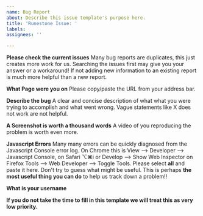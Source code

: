 ```yaml
---
name: Bug Report
about: Describe this issue template's purpose here.
title: 'Runestone Issue: '
labels: 
assignees: ''

---
```


**Please check the current issues** Many bug reports are duplicates, this just creates more work for us. Searching the issues first may give you your answer or a workaround! If not adding new information to an existing report is much more helpful than a new report.

**What Page were you on**
Please copy/paste the URL from your address bar.

**Describe the bug**
A clear and concise description of what what you were trying to accomplish and what went wrong. Vague statements like X does not work are not helpful.

**A Screenshot is worth a thousand words**
A video of you reproducing the problem is worth even more.

**Javascript Errors**
Many many errors can be quickly diagnosed from the Javascript Console error log. On Chrome this is View --> Developer --> Javascript Console, on Safari ⌥⌘i or Develop --> Show Web Inspector on Firefox Tools --> Web Developer --> Toggle Tools.  Please select **all** and paste it here.  Don't try to guess what might be useful.  This is perhaps **the most useful thing you can do** to help us track down a problem!!

**What is your username**

**If you do not take the time to fill in this template we will treat this as very low priority.**
